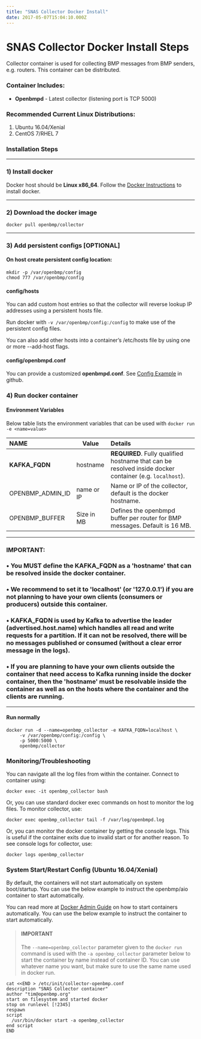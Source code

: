 ```yaml
---
title: "SNAS Collector Docker Install"
date: 2017-05-07T15:04:10.000Z
---
```


SNAS Collector Docker Install Steps
===================================

<!--more-->

Collector container is used for collecting BMP messages from BMP senders, e.g. routers. This container can be distributed.

### Container Includes:
* **Openbmpd** - Latest collector (listening port is TCP 5000)

### Recommended Current Linux Distributions:

  1. Ubuntu 16.04/Xenial
  1. CentOS 7/RHEL 7

### **Installation Steps**

- - -

### 1) Install docker
Docker host should be **Linux x86_64**.   Follow the [Docker Instructions](https://docs.docker.com/installation/) to install docker.  

- - -

### 2) Download the docker image

    docker pull openbmp/collector

- - -

### 3) Add persistent configs [OPTIONAL] 


#### On host create persistent config location:

    mkdir -p /var/openbmp/config
    chmod 777 /var/openbmp/config

#### config/hosts
You can add custom host entries so that the collector will reverse lookup IP addresses
using a persistent hosts file.

Run docker with ```-v /var/openbmp/config:/config``` to make use of the persistent config files.

You can also add other hosts into a container’s /etc/hosts file by using one or more --add-host flags. 

#### config/openbmpd.conf
You can provide a customized **openbmpd.conf**.  See [Config Example](https://github.com/OpenBMP/openbmp/blob/master/Server/openbmpd.conf) in github.


### 4) Run docker container


#### Environment Variables
Below table lists the environment variables that can be used with ``docker run -e <name=value>``

NAME | Value | Details
:---- | ----- |:-------
**KAFKA\_FQDN** | hostname | **REQUIRED**. Fully qualified hostname that can be resolved inside docker container (e.g. ```localhost```).
OPENBMP\_ADMIN\_ID | name or IP | Name or IP of the collector, default is the docker hostname.
OPENBMP\_BUFFER | Size in MB | Defines the openbmpd buffer per router for BMP messages. Default is 16 MB.

- - -

### **IMPORTANT:**
### • You **MUST define the KAFKA_FQDN** as a **'hostname'** that can be resolved inside the docker container.
### • We recommend to set it to 'localhost' (or '127.0.0.1') if you are not planning to have your own clients (consumers or producers) outside this container.
### • KAFKA_FQDN is used by Kafka to advertise the leader (advertised.host.name) which handles all read and write requests for a partition. If it can not be resolved, there will be no messages published or consumed (without a clear error message in the logs).
### • **If** you are planning to have **your own clients outside the container** that need access to Kafka running inside the docker container,  then the 'hostname' must be resolvable inside the container as well as on the hosts where the container and the clients are running.

- - -

#### Run normally

    docker run -d --name=openbmp_collector -e KAFKA_FQDN=localhost \
         -v /var/openbmp/config:/config \
         -p 5000:5000 \
         openbmp/collector


### **Monitoring/Troubleshooting**
You can navigate all the log files from within the container. Connect to container using:
    
    docker exec -it openbmp_collector bash

Or, you can use standard docker exec commands on host to monitor the log files.  To monitor collector, use: 

    docker exec openbmp_collector tail -f /var/log/openbmpd.log

Or, you can monitor the docker container by getting the console logs. This is useful if the container exits due to invalid start or for another reason. 
To see console logs for collector, use:

    docker logs openbmp_collector
    

### **System Start/Restart Config (Ubuntu 16.04/Xenial)**
By default, the containers will not start automatically on system boot/startup.  You can use the below example to instruct the openbmp/aio container to start automatically. 

You can read more at [Docker Admin Guide](https://docs.docker.com/engine/admin/start-containers-automatically/) on how to start containers automatically. 
You can use the below example to instruct the container to start automatically.

> #### IMPORTANT
> The ```--name=openbmp_collector``` parameter given to the ```docker run``` command is used with the ```-a openbmp_collector``` parameter below to start the container by name instead of container ID.  You can use whatever name you want, but make sure to use the same name used in docker run.

    cat <<END > /etc/init/collector-openbmp.conf
    description "SNAS Collector container"
    author "tim@openbmp.org"
    start on filesystem and started docker
    stop on runlevel [!2345]
    respawn
    script
      /usr/bin/docker start -a openbmp_collector
    end script
    END
     
     


